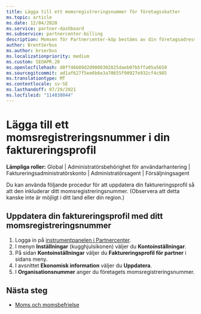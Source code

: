 ```yaml
---
title: Lägga till ett momsregistreringsnummer för företagsskatter
ms.topic: article
ms.date: 12/04/2020
ms.service: partner-dashboard
ms.subservice: partnercenter-billing
description: Momsen för Partnercenter-köp bestäms av din företagsadress. Företag i vissa länder kan ange sitt momsnummer eller lokal motsvarighet.
author: BrentSerbus
ms.author: brserbus
ms.localizationpriority: medium
ms.custom: SEOAPR.20
ms.openlocfilehash: d0ff46b09d2d9008302825daeb07b5ffa05a5650
ms.sourcegitcommit: ad1af627f5ee6b6e3a70655f90927e932cf4c985
ms.translationtype: MT
ms.contentlocale: sv-SE
ms.lasthandoff: 07/29/2021
ms.locfileid: "114838044"
---
```

# <a name="add-a-vat-id-to-your-billing-profile"></a>Lägga till ett momsregistreringsnummer i din faktureringsprofil

**Lämpliga roller:** Global | Administratörsbehörighet för användarhantering | Faktureringsadministratörskonto | Administratörsagent | Försäljningsagent

Du kan använda följande procedur för att uppdatera din faktureringsprofil så att den inkluderar ditt momsregistreringsnummer. (Observera att detta kanske inte är möjligt i ditt land eller din region.)

## <a name="update-your-billing-profile-with-your-vat-id"></a>Uppdatera din faktureringsprofil med ditt momsregistreringsnummer

1. Logga in på [instrumentpanelen i Partnercenter](https://partner.microsoft.com/dashboard/).
2. I menyn **Inställningar** (kugghjulsikonen) väljer du **Kontoinställningar**.
3. På sidan **Kontoinställningar** väljer du **Faktureringsprofil för partner** i sidans meny.
4. I avsnittet **Ekonomisk information** väljer du **Uppdatera**.
5. I **Organisationsnummer** anger du företagets momsregistreringsnummer.

## <a name="next-steps"></a>Nästa steg

- [Moms och momsbefrielse](tax-and-tax-exemptions.md)
